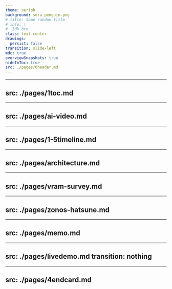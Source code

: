 ```yaml
---
theme: seriph
background: sora_penguin.png
# title: Some random title
# info: |
#  Idk bro
class: text-center
drawings:
  persist: false
transition: slide-left
mdc: true
overviewSnapshots: true
hideInToc: true
src: ./pages/0header.md
---
```


---
src: ./pages/1toc.md
---

---
src: ./pages/ai-video.md
---

---
src: ./pages/1-5timeline.md
---

---
src: ./pages/architecture.md
---

---
src: ./pages/vram-survey.md
---

---
src: ./pages/zonos-hatsune.md
---

---
src: ./pages/memo.md
---

---
src: ./pages/livedemo.md
transition: nothing
---

---
src: ./pages/4endcard.md
---
